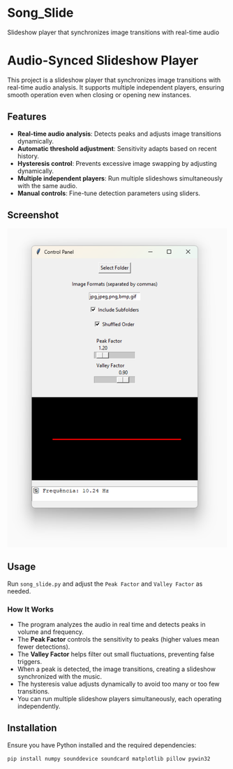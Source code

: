 # Song_Slide
Slideshow player that synchronizes image transitions with real-time audio

# Audio-Synced Slideshow Player

This project is a slideshow player that synchronizes image transitions with real-time audio analysis. It supports multiple independent players, ensuring smooth operation even when closing or opening new instances.

## Features
- **Real-time audio analysis**: Detects peaks and adjusts image transitions dynamically.
- **Automatic threshold adjustment**: Sensitivity adapts based on recent history.
- **Hysteresis control**: Prevents excessive image swapping by adjusting dynamically.
- **Multiple independent players**: Run multiple slideshows simultaneously with the same audio.
- **Manual controls**: Fine-tune detection parameters using sliders.

## Screenshot
![Sond_Slide](Song_Slide.png)

## Usage

Run `song_slide.py` and adjust the `Peak Factor` and `Valley Factor` as needed.

### How It Works
- The program analyzes the audio in real time and detects peaks in volume and frequency.
- The **Peak Factor** controls the sensitivity to peaks (higher values mean fewer detections).
- The **Valley Factor** helps filter out small fluctuations, preventing false triggers.
- When a peak is detected, the image transitions, creating a slideshow synchronized with the music.
- The hysteresis value adjusts dynamically to avoid too many or too few transitions.
- You can run multiple slideshow players simultaneously, each operating independently.

## Installation
Ensure you have Python installed and the required dependencies:

```bash
pip install numpy sounddevice soundcard matplotlib pillow pywin32

